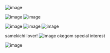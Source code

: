 ![image](https://github.com/user-attachments/assets/486b0ff1-fd00-48bc-88d1-c69211b8a533)


![image](https://github.com/user-attachments/assets/d3bee028-9dd2-4de8-9452-ad6fce60dd51)  ![image](https://github.com/user-attachments/assets/36c7cbbd-afab-48c4-bffc-21bd8d78bbb9)


![image](https://github.com/user-attachments/assets/1ed50e91-b5aa-4ac1-8ba5-21e4509a1b60) ![image](https://github.com/user-attachments/assets/36534bf2-84e9-4326-a314-4a9c2349be64) ![image](https://github.com/user-attachments/assets/fc2238bf-b641-435e-ad17-d76ba296e110)

samekichi lover! ![image](https://github.com/user-attachments/assets/b525873c-ea27-4d7a-98d0-58570abe5402) okegom special interest



![image](https://github.com/user-attachments/assets/de7d42e2-5334-4a15-b08d-4bf17ee0ae32)


